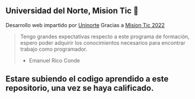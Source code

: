 ## Universidad del Norte, Mision Tic 💙
Desarrollo web impartido por [Uninorte](https://www.uninorte.edu.co/) Gracias a [Mision Tic 2022](https://www.misiontic2022.gov.co/portal/)
> Tengo grandes expectativas respecto a este programa de formación, espero poder adquirir los conocimientos necesarios para encontrar trabajo como programador. 
> - Emanuel Rico Conde

## Estare subiendo el codigo aprendido a este repositorio, una vez se haya calificado.
